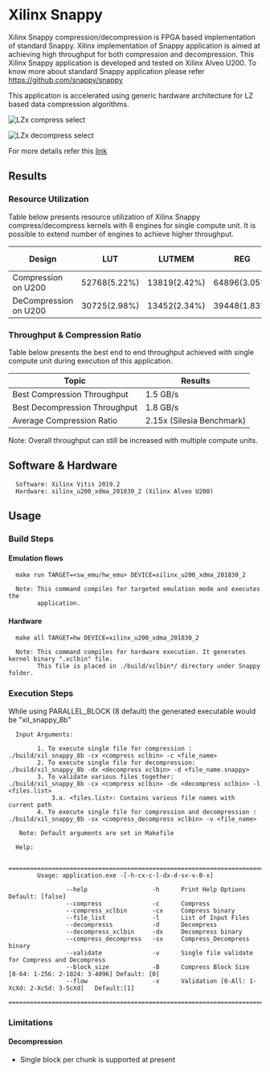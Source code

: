 # Xilinx Snappy  

Xilinx Snappy compression/decompression is FPGA based implementation of standard Snappy. 
Xilinx implementation of Snappy application is aimed at achieving high throughput for both compression and decompression.
This Xilinx Snappy application is developed and tested on Xilinx Alveo U200. To know
more about standard Snappy application please refer https://github.com/snappy/snappy

This application is accelerated using generic hardware architecture for LZ based data compression algorithms.

![LZx compress select](../../../common/img/lzx_comp.png) <br />

![LZx decompress select](../../../common/img/lzx_decomp.png) <br />

For more details refer this [link](https://xilinx.github.io/Vitis_Libraries/data_compression/source/L2/design.html)

## Results

### Resource Utilization <br />

Table below presents resource utilization of Xilinx Snappy compress/decompress
kernels with 8 engines for single compute unit. It is possible to extend number of engines to achieve higher throughput.


| Design | LUT | LUTMEM | REG | BRAM | URAM| DSP | Fmax (MHz) |
| --------------- | --- | ------ | --- | ---- | --- | -----| -----|
| Compression on U200     | 52768(5.22%) | 13819(2.42%)|64896(3.05%)|50(2.77%) | 48(5.00%)|1(0.01%)|300|
| DeCompression on U200   | 30725(2.98%) | 13452(2.34%)|39448(1.83%)|146(7.93%) | 0|1(0.01%)|300|


### Throughput & Compression Ratio

Table below presents the best end to end throughput achieved with single compute unit during execution of this application.

| Topic| Results| 
|-------|--------|
|Best Compression Throughput|1.5 GB/s|
|Best Decompression Throughput|1.8 GB/s|
|Average Compression Ratio| 2.15x (Silesia Benchmark)|

Note: Overall throughput can still be increased with multiple compute units.

## Software & Hardware

```
  Software: Xilinx Vitis 2019.2
  Hardware: xilinx_u200_xdma_201830_2 (Xilinx Alveo U200)
```
 
## Usage


### Build Steps

#### Emulation flows
```
  make run TARGET=<sw_emu/hw_emu> DEVICE=xilinx_u200_xdma_201830_2
  
  Note: This command compiles for targeted emulation mode and executes the
        application.
```
#### Hardware

```
  make all TARGET=hw DEVICE=xilinx_u200_xdma_201830_2

  Note: This command compiles for hardware execution. It generates kernel binary ".xclbin" file. 
        This file is placed in ./build/xclbin*/ directory under Snappy folder.

```

### Execution Steps

While using PARALLEL_BLOCK (8 default) the generated executable would be
"xil_snappy_8b"

```
  Input Arguments: 
    
        1. To execute single file for compression :  ./build/xil_snappy_8b -cx <compress xclbin> -c <file_name>
        2. To execute single file for decompression: ./build/xil_snappy_8b -dx <decompress xclbin> -d <file_name.snappy>
        3. To validate various files together:       ./build/xil_snappy_8b -cx <compress xclbin> -dx <decompress xclbin> -l <files.list>
            3.a. <files.list>: Contains various file names with current path
        4. To execute single file for compression and decompression : ./build/xil_snappy_8b -sx <compress_decompress xclbin> -v <file_name>    
        
   Note: Default arguments are set in Makefile

  Help:

        ===============================================================================================
        Usage: application.exe -[-h-cx-c-l-dx-d-sx-v-B-x]

                --help                  -h      Print Help Options   Default: [false]
                --compress              -c      Compress
                --compress_xclbin       -cx     Compress binary
                --file_list             -l      List of Input Files
                --decompresss           -d      Decompress
                --decompress_xclbin     -dx     Decompress binary
                --compress_decompress   -sx     Compress_Decompress binary
                --validate              -v      Single file validate for Compress and Decompress 
                --block_size            -B      Compress Block Size [0-64: 1-256: 2-1024: 3-4096] Default: [0]
                --flow                  -x      Validation [0-All: 1-XcXd: 2-XcSd: 3-ScXd]   Default:[1]
        ===============================================================================================

```


### Limitations

#### Decompression

- Single block per chunk is supported at present

